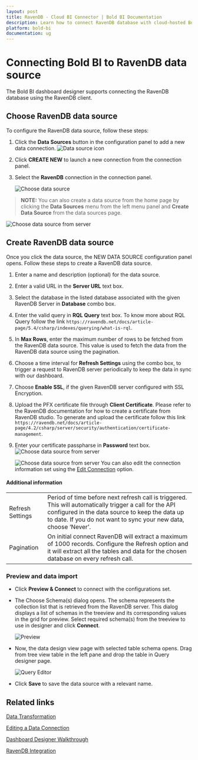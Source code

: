 ```yaml
---
layout: post
title: RavenDB - Cloud BI Connector | Bold BI Documentation
description: Learn how to connect RavenDB database with cloud-hosted Bold BI and create data source for dashboard configuration.
platform: bold-bi
documentation: ug
---
```


# Connecting Bold BI to RavenDB data source
The Bold BI dashboard designer supports connecting the RavenDB database using the RavenDB client. 

## Choose RavenDB data source
To configure the RavenDB data source, follow these steps:
1. Click the **Data Sources** button in the configuration panel to add a new data connection.
   ![Data source icon](/static/assets/cloud/working-with-datasource/data-connectors/images/common/DataSourcesIcon.png)

2. Click **CREATE NEW** to launch a new connection from the connection panel.
3. Select the **RavenDB** connection in the connection panel.

   ![Choose data source](/static/assets/cloud/working-with-datasource/data-connectors/images/RavenDB/ChooseDS.png)

> **NOTE:**  You can also create a data source from the home page by clicking the **Data Sources** menu from the left menu panel and **Create Data Source** from the data sources page.

   ![Choose data source from server](/static/assets/cloud/working-with-datasource/data-connectors/images/RavenDB/ChooseDS_server.png)

## Create RavenDB data source
Once you click the data source, the NEW DATA SOURCE configuration panel opens. Follow these steps to create a RavenDB data source.
1. Enter a name and description (optional) for the data source.
2. Enter a valid URL in the **Server URL** text box.
3. Select the database in the listed database associated with the given RavenDB Server in **Database** combo box.
4. Enter the valid query in **RQL Query** text box. To know more about RQL Query follow the link `https://ravendb.net/docs/article-page/5.4/csharp/indexes/querying/what-is-rql`.
5. In **Max Rows**, enter the maximum number of rows to be fetched from the RavenDB data source. This value is used to fetch the data from the RavenDB data source using the pagination.
6. Choose a time interval for **Refresh Settings** using the combo box, to trigger a request to RavenDB server periodically to keep the data in sync with our dashboard.
7. Choose **Enable SSL**, if the given RavenDB server configured with SSL Encryption.
8. Upload the PFX certificate file through **Client Certificate**. Please refer to the RavenDB documentation for how to create a certificate from RavenDB studio. To generate and upload the certificate follow this link `https://ravendb.net/docs/article-page/4.2/csharp/server/security/authentication/certificate-management`.
9. Enter your certificate passpharse in **Password** text box.
![Choose data source from server](/static/assets/cloud/working-with-datasource/data-connectors/images/RavenDB/Choose_client_password.png)

   ![Choose data source from server](/static/assets/cloud/working-with-datasource/data-connectors/images/RavenDB/Choose_client_password.png)
You can also edit the connection information set using the [Edit Connection](/cloud-bi/working-with-data-source/editing-a-data-connection/) option.

#### Additional information
<table width="600">
<tr>
<td>
Refresh Settings
</td>
<td>
Period of time before next refresh call is triggered. This will automatically trigger a call for the API configured in the data source to keep the data up to date. If you do not want to sync your new data, choose ‘Never’.
</td>
</tr>
<tr>
<td>
Pagination
</td>
<td>
On initial connect RavenDB will extract a maximum of 1000 records. Configure the Refresh option and it will extract all the tables and data for the chosen database on every refresh call.
</td>
</tr>
</table>

### Preview and data import
* Click **Preview & Connect** to connect with the configurations set.
* The Choose Schema(s) dialog opens. The schema represents the collection list that is retrieved from the RavenDB server.   This dialog displays a list of schemas in the treeview and its corresponding values in the grid for preview. Select required schema(s) from the treeview to use in designer and click **Connect**.

   ![Preview](/static/assets/cloud/working-with-datasource/data-connectors/images/common/Preview.png)

* Now, the data design view page with selected table schema opens. Drag from tree view table in the left pane and drop the table in Query designer page.

   ![Query Editor](/static/assets/cloud/working-with-datasource/data-connectors/images/common/QueryEditor.png)

* Click **Save** to save the data source with a relevant name.

## Related links
[Data Transformation](/cloud-bi/working-with-data-source/transforming-data/joining-table/)

[Editing a Data Connection](/cloud-bi/working-with-data-source/editing-a-data-connection/)   

[Dashboard Designer Walkthrough](/cloud-bi/getting-started/quick-start/)

[RavenDB Integration](https://www.boldbi.com/integrations/ravendb?utm_source=syncfusion&utm_medium=documentation&utm_campaign=boldbiravendbintegration)
